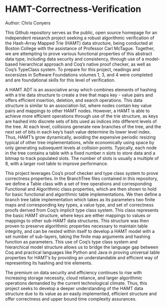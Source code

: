 # HAMT-Correctness-Verification

Author: Chris Conyers 

This Github repository serves as the public, open source homepage for an independent research project seeking a robust algorithmic verification of the Hash-Array Mapped Trie (HAMT) data structure, being conducted at Boston College with the assistance of Professor Carl McTague. Together, we are attempting to prove various functional properties of this abstract data type, including data security and consistency, through use of a model-based hierarchical approach and Coq’s native proof checker, as well as Coq’s TypeClass system. To prepare for this project, readings and excersizes in Software Foundations volumes 1, 3, and 4 were completed and are foundational skills for this level of verification. 

A HAMT ADT is an associative array which combines elements of hashing with a trie data structure to create a tree that maps key - value pairs and offers efficient insertion, deletion, and search operations. This data structure is similar to an association list, where nodes contain key value pairs and mappings to other HAMT nodes. However, a HAMT is able to achieve more efficient operations through use of the trie structure, as keys are hashed into discrete sets of bits used as indices into different levels of the tree. At each level, collisions generate new branches of the tree, and the next set of bits in each key’s hash value determine its lower level index. Thus, HAMT’s grow dynamically, avoiding the expensive periodic resizing typical of other tree implementations, while economically using space by only generating subsequent levels at collision points. Typically, each node in the tree contains a table with a fixed number n slots to store data and a bitmap to track populated slots. The number of slots is usually a multiple of 8, with a larger root table to improve performance. 

This project leverages Coq’s proof checker and type class system to prove correctness properties. In the BranchTree files contained in this repository, we define a Table class with a set of tree operations and corresponding Functional and Algorithmic class properties, which are then shown to hold for basic functional and algorithmic table implementations. We then define a branch tree table implementation which takes as its parameters two finite maps and corresponding key types, a value type, and set of correctness proofs derived from Coq’s implicit type class system. This class represents the basic HAMT structure, where keys are either mappings to values or mappings to other sub-HAMT data structures. This structure was then proven to preserve algorithmic properties necessary to maintain table integrity, and can be nested within itself to develop a HAMT model with a set number of sub-layers, taking the finite map arguments and hashing function as parameters. This use of Coq’s type class system and hierarchical model structure allows us to bridge the language gap between Coq and practical languages like Python and Java in proving universal table properties for HAMT’s by providing an understandable and efficient way of representing its hashing and trie elements. 

The premium on data security and efficiency continues to rise with increasing storage necessity, cloud reliance, and larger algorithmic operations demanded by the current technological climate. Thus, this project seeks to develop a deeper understanding of the HAMT data structure due to its value as an easily implemented, efficient structure and offer correctness and upper bound time complexity assurances. 
